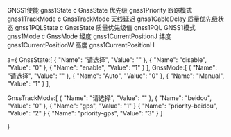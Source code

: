 
GNSS1使能  gnss1State  c GnssState
优先级     gnss1Priority
跟踪模式   gnss1TrackMode c GnssTrackMode
天线延迟   gnss1CableDelay
质量优先级状态 gnss1PQLState c GnssState
质量优先级值 gnss1PQL
GNSS1模式 gnss1Mode c GnssMode
经度  gnss1CurrentPositionJ
纬度 gnss1CurrentPositionW
高度 gnss1CurrentPositionH




a={
    GnssState:[
    { "Name": "请选择", "Value": "" },
    { "Name": "disable", "Value": "0" },
    { "Name": "enable", "Value": "1" }
],
GnssMode:[
    { "Name": "请选择", "Value": "" },
    { "Name": "Auto", "Value": "0" },
    { "Name": "Manual", "Value": "1" }
],

GnssTrackMode:[
    { "Name": "请选择", "Value": "" },
    { "Name": "beidou", "Value": "0" },
    { "Name": "gps", "Value": "1" }
    { "Name": "priority-beidou", "Value": "2" }
    { "Name": "priority-gps", "Value": "3" }
]

}

